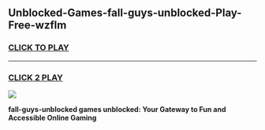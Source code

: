 
## Unblocked-Games-fall-guys-unblocked-Play-Free-wzflm
<h3>
<a href="https://premium76.site?title=fall-guys-unblocked&ref=23A">CLICK TO PLAY</a></h3>
<hr>

<h3>
<a href="https://premium76.site?title=fall-guys-unblocked&ref=23A">CLICK 2 PLAY</a>
  
</h3>

<a href="https://premium76.site?title=fall-guys-unblocked&ref=23A"><img src="https://clearcache.store/games.png"></a>


**fall-guys-unblocked games unblocked: Your Gateway to Fun and Accessible Online Gaming**
